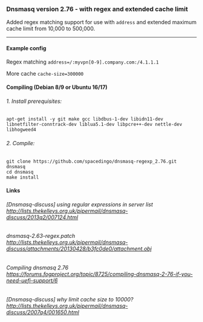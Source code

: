 ### Dnsmasq version 2.76 - with regex and extended cache limit
Added regex matching support for use with `address` and extended maximum cache limit from 10,000 to 500,000.

------------

#### Example config

Regex matching `address=/:myvpn[0-9].company.com:/4.1.1.1`

More cache `cache-size=300000`




#### Compiling (Debian 8/9 or Ubuntu 16/17)
###### 1. Install prerequisites:
    apt-get install -y git make gcc libdbus-1-dev libidn11-dev libnetfilter-conntrack-dev liblua5.1-dev libpcre++-dev nettle-dev libhogweed4
###### 2. Compile:
    git clone https://github.com/spacedingo/dnsmasq-regexp_2.76.git dnsmasq
    cd dnsmasq
    make install




#### Links
###### [Dnsmasq-discuss] using regular expressions in server list http://lists.thekelleys.org.uk/pipermail/dnsmasq-discuss/2013q2/007124.html
###### dnsmasq-2.63-regex.patch http://lists.thekelleys.org.uk/pipermail/dnsmasq-discuss/attachments/20130428/b3fc0de0/attachment.obj
###### Compiling dnsmasq 2.76 https://forums.fogproject.org/topic/8725/compiling-dnsmasq-2-76-if-you-need-uefi-support/6
###### [Dnsmasq-discuss] why limit cache size to 10000? http://lists.thekelleys.org.uk/pipermail/dnsmasq-discuss/2007q4/001650.html
